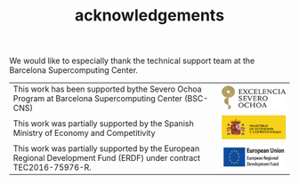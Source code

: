 ﻿---
title: "acknowledgements"
bg: #9AD1F5
color: black
style: center
fa-icon: thumbs-up
---

We would like to especially thank the technical support team at the Barcelona Supercomputing Center.

|   |   |
|:--|:-:|
| This work has been supported bythe Severo Ochoa Program at Barcelona Supercomputing Center (BSC-CNS)  | ![logo-severo] |
| This work was partially supported by the Spanish Ministry of Economy and Competitivity | ![logo-SpanMinEcoComp] |
| This work was partially supported by the European Regional Development Fund (ERDF) under contract TEC2016-75976-R.| ![logo-ERDF] |

[logo-severo]:./assets/logos/severoRd2.png "Severo Ochoa"
[logo-SpanMinEcoComp]:./assets/logos/ministerioEconomiaRd2.png "Ministerio De Economia Y Competitividad"
[logo-ERDF]:./assets/logos/erdfRd2.png "European Regional Development Fund"


